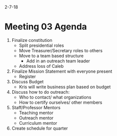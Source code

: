 2-7-18

# Meeting 03 Agenda

1. Finalize constitution
	- Split presidential roles
	- Move Treasurer/Secretary roles to others
	- Move to a team based structure
		- Add in an outreach team leader
	- Address loss of Caleb
2. Finalize Mission Statement with everyone present
	- Register
3. Discuss Budget
	- Kris will write business plan based on budget
4. Discuss how to do outreach:
	- Who to contact/ what organizations
	- How to certify ourselves/ other members
5. Staff/Professor Mentors
	- Teaching mentor
	- Outreach mentor
	- Curriculum mentor
6. Create schedule for quarter


